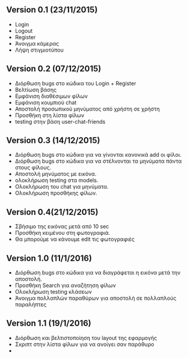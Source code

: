 ## Version 0.1 (23/11/2015)
 - Login
 - Logout
 - Register
 - Άνοιγμα κάμερας
 - Λήψη στιγμιοτύπου


## Version 0.2 (07/12/2015)
 - Διόρθωση bugs στο κώδικα του Login + Register
 - Βελτίωση βάσης
 - Εμφάνιση διαθέσιμων φίλων
 - Εμφάνιση κουμπιού chat
 - Αποστολή προσωπικού μηνύματος από χρήστη σε χρήστη
 - Προσθήκη στη λίστα φίλων
 - testing στην βάση user-chat-friends
 
## Version 0.3 (14/12/2015)
 - Διόρθωση bugs στο κώδικα για να γίνονται κανονικά add οι φίλοι.
 - Διόρθωση bugs στο κώδικα για να στέλνονται τα μηνύματα πάντα στους φίλους.
 - Aποστολή μηνύματος με εικόνα.
 - ολοκλήρωση  testing στα models.
 - Ολοκλήρωση του chat για μηνύματα.
 - Ολοκλήρωση προσθήκης φίλων.
 

## Version 0.4(21/12/2015)

- Σβήσιμο της εικόνας μετά από 10 sec
- Προσθήκη κειμένου στη φωτογραφιά.
- Θα μπορούμε να κάνουμε edit τις φωτογραφιές

## Version 1.0 (11/1/2016)

- Διόρθωση bugs στο κώδικα για να διαγράφεται η εικόνα μετά την αποστολή.
- Προσθήκη Search για αναζήτηση φίλων
- Ολοκλήρωση testing κλάσεων
- Άνοιγμα πολλαπλών παραθύρων για αποστολή σε πολλαπλούς παραλήπτες

## Version 1.1 (19/1/2016)

- Διόρθωση και βελτιστοποίηση του layout της εφαρμογής
- Σκριπτ στην λίστα φίλων για να ανοίγει σαν παράθυρο
- 
 
 
